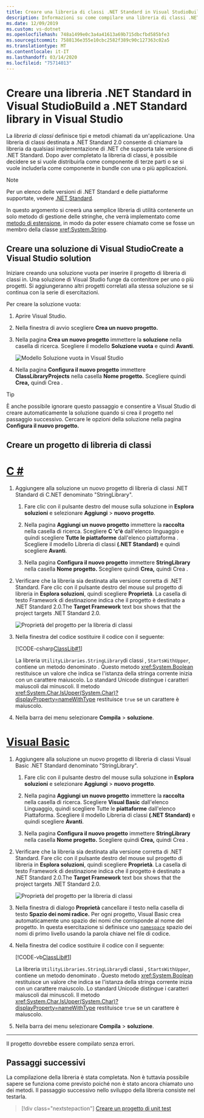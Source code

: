 ```yaml
---
title: Creare una libreria di classi .NET Standard in Visual StudioBuild a .NET Standard class library in Visual Studio
description: Informazioni su come compilare una libreria di classi .NET Standard scritta in Visual Basic o in Visual Basic utilizzando Visual Studio
ms.date: 12/09/2019
ms.custom: vs-dotnet
ms.openlocfilehash: 748a1499e0c3a4a41613a69b715dbcfbd585bfe3
ms.sourcegitcommit: 7588136e355e10cbc2582f389c90c127363c02a5
ms.translationtype: MT
ms.contentlocale: it-IT
ms.lasthandoff: 03/14/2020
ms.locfileid: "75714013"
---
```

# <a name="build-a-net-standard-library-in-visual-studio"></a>Creare una libreria .NET Standard in Visual StudioBuild a .NET Standard library in Visual Studio

La *libreria di classi* definisce tipi e metodi chiamati da un'applicazione. Una libreria di classi destinata a .NET Standard 2.0 consente di chiamare la libreria da qualsiasi implementazione di .NET che supporta tale versione di .NET Standard. Dopo aver completato la libreria di classi, è possibile decidere se si vuole distribuirla come componente di terze parti o se si vuole includerla come componente in bundle con una o più applicazioni.

> [!NOTE]
> Per un elenco delle versioni di .NET Standard e delle piattaforme supportate, vedere [.NET Standard](../../standard/net-standard.md).

In questo argomento si creerà una semplice libreria di utilità contenente un solo metodo di gestione delle stringhe, che verrà implementato come [metodo di estensione](../../csharp/programming-guide/classes-and-structs/extension-methods.md), in modo da poter essere chiamato come se fosse un membro della classe <xref:System.String>.

## <a name="create-a-visual-studio-solution"></a>Creare una soluzione di Visual StudioCreate a Visual Studio solution

Iniziare creando una soluzione vuota per inserire il progetto di libreria di classi in. Una soluzione di Visual Studio funge da contenitore per uno o più progetti. Si aggiungeranno altri progetti correlati alla stessa soluzione se si continua con la serie di esercitazioni.

Per creare la soluzione vuota:

1. Aprire Visual Studio.

2. Nella finestra di avvio scegliere **Crea un nuovo progetto.**

3. Nella pagina **Crea un nuovo progetto** immettere la **soluzione** nella casella di ricerca. Scegliere il modello **Soluzione vuota** e quindi **Avanti**.

   ![Modello Soluzione vuota in Visual Studio](media/library-with-visual-studio/blank-solution.png)

4. Nella pagina **Configura il nuovo progetto** immettere **ClassLibraryProjects** nella casella **Nome progetto.** Scegliere quindi **Crea,** quindi Crea .

> [!TIP]
> È anche possibile ignorare questo passaggio e consentire a Visual Studio di creare automaticamente la soluzione quando si crea il progetto nel passaggio successivo. Cercare le opzioni della soluzione nella pagina **Configura il nuovo progetto.**

## <a name="create-a-class-library-project"></a>Creare un progetto di libreria di classi

<!-- markdownlint-disable MD025 -->

# <a name="c"></a>[C #](#tab/csharp)

1. Aggiungere alla soluzione un nuovo progetto di libreria di classi .NET Standard di C.NET denominato "StringLibrary".

   1. Fare clic con il pulsante destro del mouse sulla soluzione in **Esplora soluzioni** e selezionare **Aggiungi** > **nuovo progetto**.

   1. Nella pagina **Aggiungi un nuovo progetto** immettere la **raccolta** nella casella di ricerca. Scegliere **C 'c'è** dall'elenco linguaggio e quindi scegliere **Tutte le piattaforme** dall'elenco piattaforma . Scegliere il modello Libreria di classi **(.NET Standard)** e quindi scegliere **Avanti**.

   1. Nella pagina **Configura il nuovo progetto** immettere **StringLibrary** nella casella **Nome progetto.** Scegliere quindi **Crea,** quindi Crea .

1. Verificare che la libreria sia destinata alla versione corretta di .NET Standard. Fare clic con il pulsante destro del mouse sul progetto di libreria in **Esplora soluzioni**, quindi scegliere **Proprietà**. La casella di testo Framework di destinazione indica che il progetto è destinato a .NET Standard 2.0.The **Target Framework** text box shows that the project targets .NET Standard 2.0.

   ![Proprietà del progetto per la libreria di classi](./media/library-with-visual-studio/library-project-properties.png)

1. Nella finestra del codice sostituire il codice con il seguente:

   [!CODE-csharp[ClassLib#1](../../../samples/snippets/csharp/getting_started/with_visual_studio_2017/classlib.cs)]

   La libreria `UtilityLibraries.StringLibrary`di classi , `StartsWithUpper`, contiene un metodo denominato . Questo metodo <xref:System.Boolean> restituisce un valore che indica se l'istanza della stringa corrente inizia con un carattere maiuscolo. Lo standard Unicode distingue i caratteri maiuscoli dai minuscoli. Il metodo <xref:System.Char.IsUpper(System.Char)?displayProperty=nameWithType> restituisce `true` se un carattere è maiuscolo.

1. Nella barra dei menu selezionare **Compila** > **soluzione**.

# <a name="visual-basic"></a>[Visual Basic](#tab/vb)

1. Aggiungere alla soluzione un nuovo progetto di libreria di classi Visual Basic .NET Standard denominato "StringLibrary".

   1. Fare clic con il pulsante destro del mouse sulla soluzione in **Esplora soluzioni** e selezionare **Aggiungi** > **nuovo progetto**.

   1. Nella pagina **Aggiungi un nuovo progetto** immettere la **raccolta** nella casella di ricerca. Scegliere **Visual Basic** dall'elenco Linguaggio, quindi scegliere Tutte le **piattaforme** dall'elenco Piattaforma. Scegliere il modello Libreria di classi **(.NET Standard)** e quindi scegliere **Avanti**.

   1. Nella pagina **Configura il nuovo progetto** immettere **StringLibrary** nella casella **Nome progetto.** Scegliere quindi **Crea,** quindi Crea .

1. Verificare che la libreria sia destinata alla versione corretta di .NET Standard. Fare clic con il pulsante destro del mouse sul progetto di libreria in **Esplora soluzioni**, quindi scegliere **Proprietà**. La casella di testo Framework di destinazione indica che il progetto è destinato a .NET Standard 2.0.The **Target Framework** text box shows that the project targets .NET Standard 2.0.

   ![Proprietà del progetto per la libreria di classi](./media/library-with-visual-studio/vb/library-project-properties.png)

1. Nella finestra di dialogo **Proprietà** cancellare il testo nella casella di testo **Spazio dei nomi radice.** Per ogni progetto, Visual Basic crea automaticamente uno spazio dei nomi che corrisponde al nome del progetto. In questa esercitazione si definisce uno [`namespace`](../../visual-basic/language-reference/statements/namespace-statement.md) spazio dei nomi di primo livello usando la parola chiave nel file di codice.

1. Nella finestra del codice sostituire il codice con il seguente:

   [!CODE-vb[ClassLib#1](../../../samples/snippets/core/tutorials/vb-library-with-visual-studio/stringlibrary.vb)]

   La libreria `UtilityLibraries.StringLibrary`di classi , `StartsWithUpper`, contiene un metodo denominato . Questo metodo <xref:System.Boolean> restituisce un valore che indica se l'istanza della stringa corrente inizia con un carattere maiuscolo. Lo standard Unicode distingue i caratteri maiuscoli dai minuscoli. Il metodo <xref:System.Char.IsUpper(System.Char)?displayProperty=nameWithType> restituisce `true` se un carattere è maiuscolo.

1. Nella barra dei menu selezionare **Compila** > **soluzione**.

---

   Il progetto dovrebbe essere compilato senza errori.

## <a name="next-steps"></a>Passaggi successivi

La compilazione della libreria è stata completata. Non è tuttavia possibile sapere se funziona come previsto poiché non è stato ancora chiamato uno dei metodi. Il passaggio successivo nello sviluppo della libreria consiste nel testarla.

> [!div class="nextstepaction"]
> [Creare un progetto di unit test](testing-library-with-visual-studio.md)
